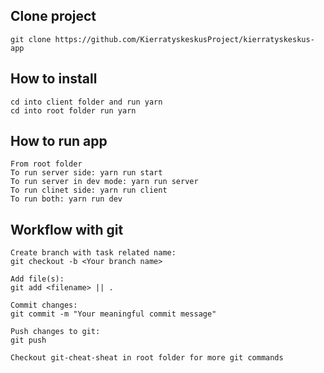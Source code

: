 ## Clone project
    git clone https://github.com/KierratyskeskusProject/kierratyskeskus-app
## How to install
    cd into client folder and run yarn
    cd into root folder run yarn
    
## How to run app
    From root folder
    To run server side: yarn run start
    To run server in dev mode: yarn run server
    To run clinet side: yarn run client
    To run both: yarn run dev
## Workflow with git
    Create branch with task related name:
    git checkout -b <Your branch name>
    
    Add file(s):
    git add <filename> || .
    
    Commit changes:
    git commit -m "Your meaningful commit message"
    
    Push changes to git:
    git push
    
    Checkout git-cheat-sheat in root folder for more git commands 
    
    
    

